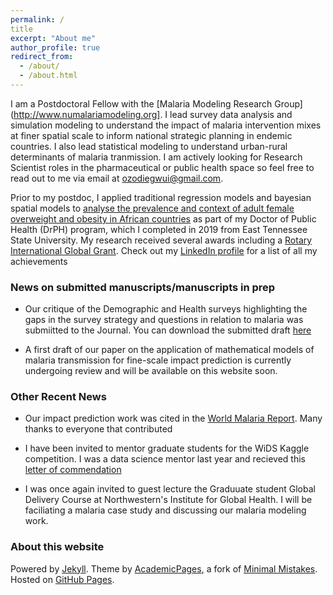 ```yaml
---
permalink: /
title
excerpt: "About me"
author_profile: true
redirect_from: 
  - /about/
  - /about.html
---
```


I am a Postdoctoral Fellow with the [Malaria Modeling Research Group](http://www.numalariamodeling.org]. I lead survey data analysis and simulation modeling to understand the impact of malaria intervention mixes at finer spatial scale to inform national strategic planning in endemic countries. I also lead statistical modeling to understand urban-rural determinants of malaria tranmission. I am actively looking for Research Scientist roles in the pharmaceutical or public health space so feel free to read out to me via email at ozodiegwui@gmail.com.

Prior to my postdoc, I applied traditional regression models and bayesian spatial models to [analyse the prevalence and context of adult female overweight and obesity in African countries](http://pdfs.semanticscholar.org/e268/97165b6eef2dce34009bc24b51a271005653.pdf) as part of my Doctor of Public Health (DrPH) program, which I completed in 2019 from East Tennessee State University. My research received several awards including a [Rotary International Global Grant](http://www.rotary7570.org/ItemDetails.aspx?DataItemID=oEjpXRE3cxo%3D). Check out my [LinkedIn profile](https://www.linkedin.com/in/ifeomaozodiegwu/) for a list of all my achievements 



### News on submitted manuscripts/manuscripts in prep 
* Our critique of the Demographic and Health surveys highlighting the gaps in the survey strategy and questions in relation to malaria was submiitted to the Journal. You can download the submitted draft [here](http://ifeomaozo.github.io/files/DHS_opinion_piece.pdf)

* A first draft of our paper on the application of mathematical models of malaria transmission for fine-scale impact prediction is currently undergoing review and will be available on this website soon.


### Other Recent News
* Our impact prediction work was cited in the [World Malaria Report](https://www.nber.org/papers/w28152). Many thanks to everyone that contributed 

* I have been invited to mentor graduate students for the WiDS Kaggle competition. I was a data science mentor last year and recieved this [letter of commendation]()

* I was once again invited to guest lecture the Graduuate student Global Delivery Course at Northwestern's Institute for Global Health. I will be faciliating a malaria case study and discussing our malaria modeling work. 


### About this website
Powered by [Jekyll](http://jekyllrb.com). Theme by [AcademicPages](https://github.com/academicpages/academicpages.github.io), a fork of [Minimal Mistakes](https://mademistakes.com/work/minimal-mistakes-jekyll-theme/). Hosted on [GitHub Pages](https://pages.github.com/).

<!-- Powered by <a href="http://jekyllrb.com" rel="nofollow">Jekyll</a> &amp; <a href="https://github.com/academicpages/academicpages.github.io">AcademicPages</a>, a fork of <a href="https://mademistakes.com/work/minimal-mistakes-jekyll-theme/" rel="nofollow">Minimal Mistakes</a>. Hosted on GitHub Pages. -->



